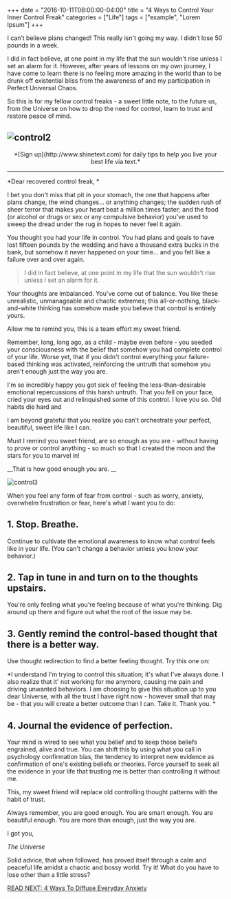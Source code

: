 +++
  date = "2016-10-11T08:00:00-04:00"
  title = "4 Ways to Control Your Inner Control Freak"
  categories = ["Life"]
  tags = ["example", "Lorem Ipsum"]
+++



<span class="dropcap">I</span> can’t believe plans changed! This really isn't going my way. I didn’t lose 50 pounds in a week.

I did in fact believe, at one point in my life that the sun wouldn't rise unless I set an alarm for it. However, after years of lessons on my own journey, I have come to learn there is no feeling more amazing in the world than to be drunk off existential bliss from the awareness of and my participation in Perfect Universal Chaos. 

So this is for my fellow control freaks - a sweet little note, to the future us, from the Universe on how to drop the need for control, learn to trust and restore peace of mind. 

![control2](//images.contentful.com/awpxl2koull4/TMiUt4LzauMq6AGqg428C/853b94bd568f1275de2d0ab4e2a49c34/control2.jpeg)
---

<center>*[Sign up](http://www.shinetext.com) for daily tips to help you live your best life via text.* </center>

---


*Dear recovered control freak,
*

I bet you don't miss that pit in your stomach, the one that happens after plans change, the wind changes… or anything changes; the sudden rush of sheer terror that makes your heart beat a million times faster; and the food (or alcohol or drugs or sex or any compulsive behavior) you've used to sweep the dread under the rug in hopes to never feel it again. 

You thought you had your life in control. You had plans and goals to have lost fifteen pounds by the wedding and have a thousand extra bucks in the bank, but somehow it never happened on your time… and you felt like a failure over and over again.

> I did in fact believe, at one point in my life that the sun wouldn't rise unless I set an alarm for it.

Your thoughts are imbalanced. You've come out of balance. You like these unrealistic, unmanageable and chaotic extremes; this all-or-nothing, black-and-white thinking has somehow made you believe that control is entirely yours. 

Allow me to remind you, this is a team effort my sweet friend.

Remember, long, long ago, as a child - maybe even before - you seeded your consciousness with the belief that somehow you had complete control of your life. Worse yet, that if you didn't control everything your failure-based thinking was activated, reinforcing the untruth that somehow you aren't enough just the way you are. 

I'm so incredibly happy you got sick of feeling the less-than-desirable emotional repercussions of this harsh untruth. That you fell on your face, cried your eyes out and relinquished some of this control. I love you so. Old habits die hard and 

I am beyond grateful that you realize you can't orchestrate your perfect, beautiful, sweet life like I can. 

Must I remind you sweet friend, are so enough as you are - without having to prove or control anything - so much so that I created the moon and the stars for you to marvel in! 

__That is how good enough you are. 
__

![control3](//images.contentful.com/awpxl2koull4/2dJkrkk6e84Ym0I6WUUMac/1f742acd47b7d73d56d90da6166ed622/control3.jpeg)

When you feel any form of fear from control - such as worry, anxiety, overwhelm frustration or fear, here's what I want you to do: 

## 1. Stop. Breathe. 

Continue to cultivate the emotional awareness to know what control feels like in your life. (You can't change a behavior unless you know your behavior.)

## 2. Tap in tune in and turn on to the thoughts upstairs. 

You're only feeling what you're feeling because of what you're thinking. Dig around up there and figure out what the root of the issue may be. 

## 3. Gently remind the control-based thought that there is a better way. 

Use thought redirection to find a better feeling thought. Try this one on:

*I understand I'm trying to control this situation; it's what I've always done. I also realize that it' not working for me anymore, causing me pain and driving unwanted behaviors. I am choosing to give this situation up to you dear Universe, with all the trust I have right now - however small that may be - that you will create a better outcome than I can. Take it. Thank you. 
*
## 4. Journal the evidence of perfection. 
Your mind is wired to see what you belief and to keep those beliefs engrained, alive and true. You can shift this by using what you call in psychology confirmation bias, the tendency to interpret new evidence as confirmation of one's existing beliefs or theories. Force yourself to seek all the evidence in your life that trusting me is better than controlling it without me. 

This, my sweet friend will replace old controlling thought patterns with the habit of trust. 

Always remember, you are good enough. You are smart enough. You are beautiful enough. You are more than enough, just the way you are. 

I got you,

*The Universe*

Solid advice, that when followed, has proved itself through a calm and peaceful life amidst a chaotic and bossy world. Try it! What do you have to lose other than a little stress?

[READ NEXT: 4 Ways To Diffuse Everyday Anxiety](http://advice.shinetext.com/articles/4-ways-to-diffuse-everyday-anxiety/)

<div class="pubexchange_module" id="pubexchange_below_content" data-pubexchange-module-id="2323"></div>

<script>(function(w, d, s, id) {
  w.PUBX=w.PUBX || {pub: "shine_text", discover: false, lazy: true};
  var js, pjs = d.getElementsByTagName(s)[0];
  if (d.getElementById(id)) return;
  js = d.createElement(s); js.id = id; js.async = true;
  js.src = "//main.pubexchange.com/loader.min.js";
  pjs.parentNode.insertBefore(js, pjs);
}(window, document, "script", "pubexchange-jssdk"));</script>

